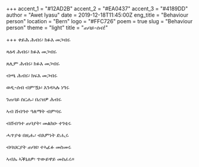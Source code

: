 +++
accent_1 = "#12AD2B"
accent_2 = "#EA0437"
accent_3 = "#4189DD"
author = "Awet Iyasu"
date = 2019-12-18T11:45:00Z
eng_title = "Behaviour person"
location = "Bern"
logo = "#FFC726"
poem = true
slug = "Behaviour person"
theme = "light"
title = "ጠባይ-ሰብ!"

+++
ቀይሕ ሕብሩ፡ ክፉእ መጋብሩ

ጻዕዳ ሕብሩ፡ ክፉእ መጋብሩ

ጸሊም ሕብሩ፡ ክፉእ መጋብሩ

ብጫ ሕብሩ፡ ክፍእ መጋብሩ

ወዲ-ሰብ ብምዃኑ፡ እንዳኣሉ ነግሩ

ንጠባይ ስርሑ፡ በሪዝዎ ሕብሩ

ኣብ ሸብዓተ ዓለማት ብምባሩ

ብሸብዓተ ጠባያት፡ መልክዑ ተገቲሩ

ሓጥያቱ በዚሑ፡ ብእምነት ድሒሩ

ብባህርያት ጠባዩ፡ ተኣፊፉ መስመሩ

ኣብኡ ኣቕኒዕዎ፡ ጥውይዋይ መስፈሩ።